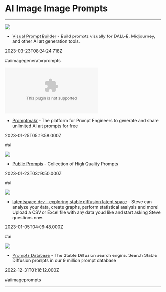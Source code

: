 # AI  Image  Image  Prompts

---

![](https://rdl.ink/render/https%3A%2F%2Ftools.saxifrage.xyz%2Fprompt)

- [Visual Prompt Builder](https://tools.saxifrage.xyz/prompt) - Build prompts visually for DALL-E, Midjourney, and other AI art generation tools.

2023-03-23T08:24:24.718Z

#aiimagegeneratorprompts

![](https://rdl.ink/render/https%3A%2F%2Fpromptmakr.com)

- [Promptmakr](https://promptmakr.com) - The platform for Prompt Engineers to generate and share unlimited AI art prompts for free

2023-01-25T05:19:58.000Z

#ai

![](https://rdl.ink/render/https%3A%2F%2Fpublicprompts.art)

- [Public Prompts](https://publicprompts.art) - Collection of ‎High Quality Prompts

2023-01-23T03:19:50.000Z

#ai

![](https://rdl.ink/render/https%3A%2F%2Fwww.latentspace.dev)

- [latentspace.dev - exploring stable diffusion latent space](https://www.latentspace.dev) - Steve can analyze your data, create graphs, perform statistical analysis and more! Upload a CSV or Excel file with any data youd like and start asking Steve questions now.

2023-01-05T04:06:48.000Z

#ai

![](https://rdl.ink/render/https%3A%2F%2Fstablediffusionweb.com%2Fprompts)

- [Prompts Database](https://stablediffusionweb.com/prompts) - The Stable Diffusion search engine. Search Stable Diffusion prompts in our 9 million prompt database

2022-12-31T01:16:12.000Z

#aiimageprompts

---

